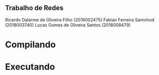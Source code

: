 ## Trabalho de Redes
Ricardo Dalarme de Oliveira Filho (2018002475)
Fabian Ferreira Samohod (2018003740)
Lucas Gomes de Oliveira Santos (2018008479)

# Compilando

# Executando

